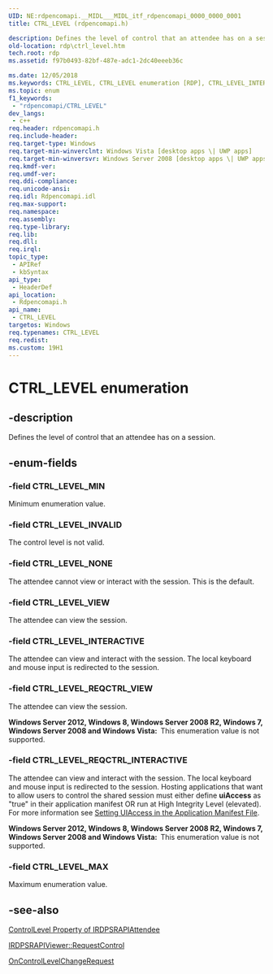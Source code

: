 ```yaml
---
UID: NE:rdpencomapi.__MIDL___MIDL_itf_rdpencomapi_0000_0000_0001
title: CTRL_LEVEL (rdpencomapi.h)

description: Defines the level of control that an attendee has on a session.
old-location: rdp\ctrl_level.htm
tech.root: rdp
ms.assetid: f97b0493-82bf-487e-adc1-2dc40eeeb36c

ms.date: 12/05/2018
ms.keywords: CTRL_LEVEL, CTRL_LEVEL enumeration [RDP], CTRL_LEVEL_INTERACTIVE, CTRL_LEVEL_INVALID, CTRL_LEVEL_MAX, CTRL_LEVEL_MIN, CTRL_LEVEL_NONE, CTRL_LEVEL_REQCTRL_INTERACTIVE, CTRL_LEVEL_REQCTRL_VIEW, CTRL_LEVEL_VIEW, rdp.ctrl_level, rdpencomapi/CTRL_LEVEL, rdpencomapi/CTRL_LEVEL_INTERACTIVE, rdpencomapi/CTRL_LEVEL_INVALID, rdpencomapi/CTRL_LEVEL_MAX, rdpencomapi/CTRL_LEVEL_MIN, rdpencomapi/CTRL_LEVEL_NONE, rdpencomapi/CTRL_LEVEL_REQCTRL_INTERACTIVE, rdpencomapi/CTRL_LEVEL_REQCTRL_VIEW, rdpencomapi/CTRL_LEVEL_VIEW
ms.topic: enum
f1_keywords: 
 - "rdpencomapi/CTRL_LEVEL"
dev_langs:
 - c++
req.header: rdpencomapi.h
req.include-header: 
req.target-type: Windows
req.target-min-winverclnt: Windows Vista [desktop apps \| UWP apps]
req.target-min-winversvr: Windows Server 2008 [desktop apps \| UWP apps]
req.kmdf-ver: 
req.umdf-ver: 
req.ddi-compliance: 
req.unicode-ansi: 
req.idl: Rdpencomapi.idl
req.max-support: 
req.namespace: 
req.assembly: 
req.type-library: 
req.lib: 
req.dll: 
req.irql: 
topic_type:
 - APIRef
 - kbSyntax
api_type:
 - HeaderDef
api_location:
 - Rdpencomapi.h
api_name:
 - CTRL_LEVEL
targetos: Windows
req.typenames: CTRL_LEVEL
req.redist: 
ms.custom: 19H1
---
```


# CTRL_LEVEL enumeration


## -description


Defines the level of control that an attendee has on a session.


## -enum-fields




### -field CTRL_LEVEL_MIN

Minimum enumeration value.


### -field CTRL_LEVEL_INVALID

The control level is not valid.


### -field CTRL_LEVEL_NONE

The attendee cannot view or interact with the session. This is the default.


### -field CTRL_LEVEL_VIEW

The attendee can view the session.


### -field CTRL_LEVEL_INTERACTIVE

The attendee can view and interact with the session. The local keyboard and mouse input is redirected to 
      the session.


### -field CTRL_LEVEL_REQCTRL_VIEW

The attendee can view the session.

<b>Windows Server 2012, Windows 8, Windows Server 2008 R2, Windows 7, Windows Server 2008 and Windows Vista:  </b>This enumeration value is not supported.


### -field CTRL_LEVEL_REQCTRL_INTERACTIVE

The attendee can view and interact with the session. The local keyboard and mouse input is redirected to the 
       session. Hosting applications that want to allow users to control the shared session must either define 
       <b>uiAccess</b> as "true" in their application manifest OR run at High Integrity 
       Level (elevated). For more information see 
       <a href="https://docs.microsoft.com/windows/desktop/WinAuto/uiauto-securityoverview">Setting UIAccess in the Application Manifest File</a>.

<b>Windows Server 2012, Windows 8, Windows Server 2008 R2, Windows 7, Windows Server 2008 and Windows Vista:  </b>This enumeration value is not supported.


### -field CTRL_LEVEL_MAX

Maximum enumeration value.


## -see-also




<a href="https://docs.microsoft.com/windows/desktop/api/rdpencomapi/nf-rdpencomapi-irdpsrapiattendee-get_controllevel">ControlLevel Property of IRDPSRAPIAttendee</a>



<a href="https://docs.microsoft.com/windows/desktop/api/rdpencomapi/nf-rdpencomapi-irdpsrapiviewer-requestcontrol">IRDPSRAPIViewer::RequestControl</a>



<a href="https://docs.microsoft.com/previous-versions/windows/desktop/rdp/oncontrollevelchangerequest">OnControlLevelChangeRequest</a>
 

 

